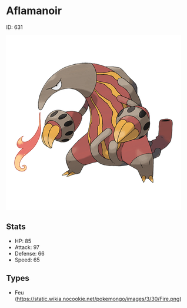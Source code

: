 # Aflamanoir


ID: 631

![](https://raw.githubusercontent.com/PokeAPI/sprites/master/sprites/pokemon/other/official-artwork/631.png "Aflamanoir")

## Stats


 - HP: 85
 - Attack: 97
 - Defense: 66
 - Speed: 65

## Types


 - Feu (https://static.wikia.nocookie.net/pokemongo/images/3/30/Fire.png)
